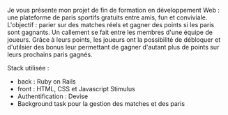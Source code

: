Je vous présente mon projet de fin de formation en développement Web : une plateforme de paris sportifs gratuits entre amis, fun et conviviale.
L'objectif : parier sur des matches réels et gagner des points si les paris sont gagnants. Un callement se fait entre les membres d'une équipe de joueurs. 
Grâce à leurs points, les joueurs ont la possibilité de débloquer et d'utilsier des bonus leur permettant de gagner d'autant plus de points sur leurs prochains paris gagnés.

Stack utilisée : 
- back : Ruby on Rails
- front : HTML, CSS et Javascript Stimulus
- Authentification : Devise
- Background task pour la gestion des matches et des paris
